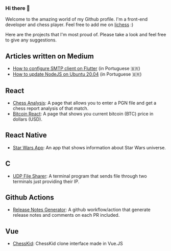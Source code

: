 ### Hi there 👋

Welcome to the amazing world of my Github profile. I'm a front-end developer and chess player. Feel free to add me on [lichess](https://lichess.org/@/paulo9mv) :)

Here are the projects that I'm most proud of. Please take a look and feel free to give any suggestions.

## Articles written on Medium
- [How to configure SMTP client on Flutter](https://medium.com/flutter-comunidade-br/como-configurar-um-servidor-smtp-e-enviar-e-mails-com-flutter-7ce33c2d068b) (in Portuguese :brazil:)
- [How to update NodeJS on Ubuntu 20.04](https://paulo9mv.medium.com/como-atualizar-o-nodejs-no-ubuntu-20-04-utilizando-nvm-5f2bb0a43e62) (in Portuguese :brazil:)


## React

- [Chess Analysis](https://github.com/paulo9mv/chess): A page that allows you to enter a PGN file and get a chess report analysis of that match.
- [Bitcoin React](https://github.com/paulo9mv/bitcoin_react): A page that shows you current bitcoin (BTC) price in dollars (USD).

## React Native
- [Star Wars App](https://github.com/paulo9mv/starwars): An app that shows information about Star Wars universe.

## C
- [UDP File Sharer](https://github.com/paulo9mv/UDP-File-Sharer-C): A terminal program that sends file through two terminals just providing their IP.

## Github Actions
- [Release Notes Generator](https://github.com/paulo9mv/release-notes): A github workflow/action that generate release notes and comments on each PR included.

## Vue
- [ChessKid](https://github.com/paulo9mv/vue): ChessKid clone interface made in Vue.JS


<!--
**paulo9mv/paulo9mv** is a ✨ _special_ ✨ repository because its `README.md` (this file) appears on your GitHub profile.

Here are some ideas to get you started:

- 🔭 I’m currently working on ...
- 🌱 I’m currently learning ...
- 👯 I’m looking to collaborate on ...
- 🤔 I’m looking for help with ...
- 💬 Ask me about ...
- 📫 How to reach me: ...
- 😄 Pronouns: ...
- ⚡ Fun fact: ...
-->
